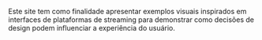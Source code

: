 Este site tem como finalidade apresentar exemplos visuais inspirados em interfaces de plataformas de streaming para demonstrar como decisões de design podem influenciar a experiência do usuário.
